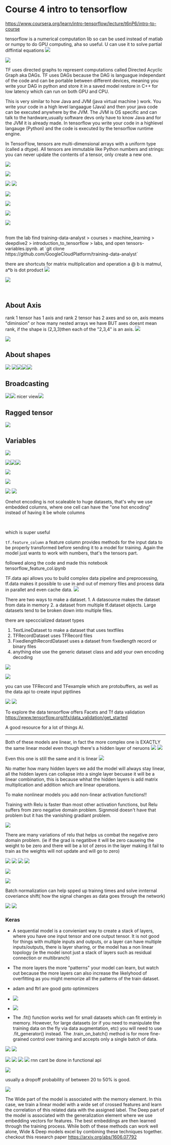 # Course 4 intro to tensorflow
https://www.coursera.org/learn/intro-tensorflow/lecture/t6nP6/intro-to-course


tensorflow is a numerical computation lib so can be used instead of matlab or numpy to do GPU computing, aha so useful. U can use it to solve partial diffintial equations
![](screenshots/2021-07-19-07-34-52.png)

![](screenshots/2021-07-19-07-35-10.png)

TF uses directed graphs to represent computations called Directed Acyclic Graph aka DAGs. TF uses DAGs because the DAG is languague independant of the code and can be portable between different devices, meaning you write your DAG in python and store it in a saved model restore in C++ for low latency which can run on both GPU and CPU.

This is very similar to how Java and JVM (java virtual machine ) work. You write your code in a high level langaague (Java) and then your java code can be executed anywhere by the JVM. The JVM is OS specific and can talk to the hardware,usually software devs only have to know Java and for the JVM it is already made. In tensorflow you write your code in a highlevel langauge (Python) and the code is executed by the tensorflow runtime engine.

In TensorFlow, tensors are multi-dimensional arrays with a uniform type (called a dtype).  All tensors are immutable like Python numbers and strings: you can never update the contents of a tensor, only create a new one.  

![](screenshots/2021-07-19-07-50-36.png)


![](screenshots/2021-07-19-12-08-09.png)

![](screenshots/2021-07-19-12-09-59.png)
![](screenshots/2021-07-19-12-14-08.png)

![](screenshots/2021-07-19-12-14-28.png)

![](screenshots/2021-07-19-12-15-34.png)

![](screenshots/2021-07-19-12-16-28.png)

![](screenshots/2021-07-19-12-20-41.png)


<br>
from the lab find training-data-analyst > courses > machine_learning > deepdive2 > introduction_to_tensorflow > labs, and open tensors-variables.ipynb. at `git clone https://github.com/GoogleCloudPlatform/training-data-analyst`

there are shortcuts for matrix multiplication and operation a @ b is matmul, a*b is dot product 
![](screenshots/2021-07-19-18-32-15.png)


![](screenshots/2021-07-19-18-37-14.png)


<br>

##  About Axis

rank 1 tensor has 1 axis and rank 2 tensor has 2 axes and so on, axis means "diminsion" or how many nested arrays we have BUT axes doesnt mean rank, if the shape is (2,3,3)then each of the "2,3,4" is an axis.
![](screenshots/2021-07-19-18-39-39.png)

![](screenshots/2021-07-19-18-29-12.png)

## About shapes

![](screenshots/2021-07-19-18-45-29.png) ![](screenshots/2021-07-19-18-46-38.png)![](screenshots/2021-07-19-18-48-10.png)![](screenshots/2021-07-19-18-49-17.png)![](screenshots/2021-07-19-18-50-40.png)


## Broadcasting

![](screenshots/2021-07-19-18-56-04.png)![](screenshots/2021-07-19-18-56-56.png) nicer view![](screenshots/2021-07-19-18-57-31.png)

## Ragged tensor
![](screenshots/2021-07-19-19-00-20.png)

## Variables

![](screenshots/2021-07-19-19-40-28.png)

![](screenshots/2021-07-19-19-41-34.png)![](screenshots/2021-07-19-19-42-45.png)![](screenshots/2021-07-19-19-43-00.png)


![](screenshots/2021-07-19-19-46-01.png)


![](screenshots/2021-07-21-20-30-50.png)

![](screenshots/2021-07-21-20-36-16.png)
![](screenshots/2021-07-21-20-36-28.png)

Onehot encoding is not scaleable to huge datasets, that's why we use embedded columns, where one cell can have the "one hot encoding" instead of having it be whole columns


<br>

which is super useful

`tf.feature_column` a feature column provides methods for the input data to be properly transformed before sending it to a model for training. Again the model just wants to work with numbers, that's the tensors part.

followed along the code and made this notebook tensorflow_feature_col.ipynb


TF.data api allows you to build complex data pipeline and preprocessing, tf.data makes it possible to use in and out of memory files and process data in parallet  and even cache data.
![](screenshots/2021-07-25-08-19-05.png)

There are two ways to make a dataset.
	1. A datasource makes the dataset from data in memory
	2. a dataset from multiple tf.dataset objects. 
   Large datasets tend to be broken down into multiple files.

   there are specccialized dataset types
   1. TextLineDataset to make a dataset that uses textfiles
   2. TFRecordDataset uses TFRecord files
   3. FixedlengthRecordDataset uses a dataset from fixedlength record or binary files
   4. anything else use the generic dataset class and add your own encoding decoding

![](screenshots/2021-07-25-08-40-57.png)

![](screenshots/2021-07-25-08-43-54.png)

you can use TFRecord and TFexample which are protobuffers, as well as the data api to create input piptlines

![](screenshots/2021-07-25-09-07-54.png)
![](screenshots/2021-07-26-07-02-42.png)

To explore the data tensorflow offers Facets and Tf data validation https://www.tensorflow.org/tfx/data_validation/get_started

A good resource for a lot of things AI.


---

Both of these models are linear, in fact the more complex one is EXACTLY the same linear model even though there's a hidden layer of neruons ![](screenshots/2021-07-26-07-51-56.png) ![](screenshots/2021-07-26-07-52-35.png)


Even this one is still the same and it is linear ![](screenshots/2021-07-26-07-55-13.png) 

No matter how many hidden layers we add the model will always stay linear, all the hidden layers can collapse into a single layer becuase it will be a linear combination, this is because whhat the hidden layers is add matrix multiplication and addition which are linear operations.

To make nonlinear models you add non-linear activation functions!!

Training with Relu is faster than most other activation functions, but Relu suffers from zero negative domain problem. Signmoid doesn't have that problem but it has the vanishing gradiant problem.

![](screenshots/2021-07-26-08-01-01.png)

There are many variations of relu that helps us combat the negative zero domain problem. (ie if the grad is negatibve it will be zero causeing the weight to be zero and there will be a lot of zeros in the layer making it fail to train as the weights will not update and will go to zero)

![](screenshots/2021-07-26-08-02-46.png)
![](screenshots/2021-07-26-08-02-58.png)
![](screenshots/2021-07-26-08-03-31.png)
![](screenshots/2021-07-26-08-04-53.png)

![](screenshots/2021-07-26-08-05-21.png)

![](screenshots/2021-07-27-06-42-01.png)

Batch normalization can help spped up trainng times and solve innternal coveriance shift( how the signal changes as data goes through the network)



![](screenshots/2021-07-27-06-55-44.png)
![](screenshots/2021-07-27-06-57-00.png)



### Keras

- A sequential model is a convieniant way to create a stack of layers, where you have one input tensor and one output tensor. It is not good for things with multiple inputs and outputs, or a layer can have multiple inputs/outputs, there is layer sharing, or the model has a non linear topology (ie the model isnot just a stack of layers such as residual connection or multibranch)


- The more layers the more "patterns" your model can learn, but watch out because the more layers can also increase the likelyhood of overfitting as you might memorize all the patterns of the train dataset.

- adam and ftrl are good goto optimmizers
- ![](screenshots/2021-07-27-07-08-08.png)
- ![](screenshots/2021-07-27-07-12-52.png)
- The .fit() function works well for small datasets which can fit entirely in memory. However, for large datasets (or if you need to manipulate the training data on the fly via data augmentation, etc) you will need to use .fit_generator() instead. The .train_on_batch() method is for more fine-grained control over training and accepts only a single batch of data.

![](screenshots/2021-07-27-14-56-53.png)
![](screenshots/2021-07-27-14-57-16.png)


![](screenshots/2021-07-27-15-09-01.png)
![](screenshots/2021-07-27-15-09-34.png)
![](screenshots/2021-07-27-15-10-06.png)
![](screenshots/2021-07-27-15-17-16.png)
rnn cant be done in functional api


![](screenshots/2021-07-27-15-36-00.png)

usually a dropoff probability of between 20 to 50% is good.

![](screenshots/2021-07-27-15-38-13.png)

The Wide part of the model is associated with the memory element. In this case, we train a linear model with a wide set of crossed features and learn the correlation of this related data with the assigned label. The Deep part of the model is associated with the generalization element where we use embedding vectors for features. The best embeddings are then learned through the training process. While both of these methods can work well alone, Wide & Deep models excel by combining these techniques together. checkout this research paper https://arxiv.org/abs/1606.07792